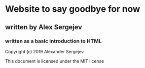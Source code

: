 # Website to say goodbye for now

## written by Alex Sergejev

### written as a basic introduction to HTML

Copyright (c) 2019 Alexander Sergejev

This document is licensed under the MIT license
